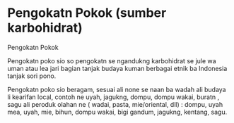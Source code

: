 # Pengokatn Pokok (sumber karbohidrat)

Pengokatn Pokok

Pengokatn poko sio so pengokatn se ngandukng karbohidrat se jule wa uman  atau lea jari bagian tanjak budaya kuman berbagai etnik ba Indonesia tanjak sori pono.

Pengokatn poko sio beragam, sesuai ali none se naan ba wadah ali budaya li kearifan local, contoh ne uyah, jagukng, dompu, dompu wakai, buratn , sagu ali peroduk olahan ne ( wadai, pasta, mie/oriental, dll) : dompu, uyah mea, uyah, mie, bihun, dompu wakai, bigi gandum, jagukng, kentang, sagu.
